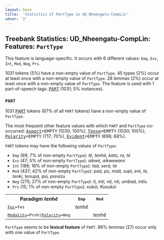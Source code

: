 ```yaml
---
layout: base
title:  'Statistics of PartType in UD_Nheengatu-CompLin'
udver: '2'
---
```


## Treebank Statistics: UD_Nheengatu-CompLin: Features: `PartType`

This feature is language-specific.
It occurs with 6 different values: `Emp`, `Exs`, `Int`, `Mod`, `Neg`, `Prs`.

1031 tokens (5%) have a non-empty value of `PartType`.
45 types (2%) occur at least once with a non-empty value of `PartType`.
28 lemmas (2%) occur at least once with a non-empty value of `PartType`.
The feature is used with 1 part-of-speech tags: <tt><a href="yrl_complin-pos-PART.html">PART</a></tt> (1031; 5% instances).

### `PART`

1031 <tt><a href="yrl_complin-pos-PART.html">PART</a></tt> tokens (67% of all `PART` tokens) have a non-empty value of `PartType`.

The most frequent other feature values with which `PART` and `PartType` co-occurred: <tt><a href="yrl_complin-feat-Aspect.html">Aspect</a></tt><tt>=EMPTY</tt> (1030; 100%), <tt><a href="yrl_complin-feat-Tense.html">Tense</a></tt><tt>=EMPTY</tt> (1030; 100%), <tt><a href="yrl_complin-feat-Polarity.html">Polarity</a></tt><tt>=EMPTY</tt> (717; 70%), <tt><a href="yrl_complin-feat-Evident.html">Evident</a></tt><tt>=EMPTY</tt> (698; 68%).

`PART` tokens may have the following values of `PartType`:

* `Emp` (69; 7% of non-empty `PartType`): <em>tẽ, tenhẽ, katú, ra, té</em>
* `Exs` (47; 5% of non-empty `PartType`): <em>aikwé, aikwewara</em>
* `Int` (188; 18% of non-empty `PartType`): <em>taá, será, ta</em>
* `Mod` (437; 42% of non-empty `PartType`): <em>paá, pu, maã, supí, eré, te, tenki, tenupá, ipú, presizu</em>
* `Neg` (275; 27% of non-empty `PartType`): <em>ti, intí, nẽ, nti, umbaá, intíu</em>
* `Prs` (15; 1% of non-empty `PartType`): <em>xukúi, Kusukúi</em>

<table>
  <tr><th>Paradigm <i>tenhẽ</i></th><th><tt>Emp</tt></th><th><tt>Mod</tt></th></tr>
  <tr><td><tt><tt><a href="yrl_complin-feat-Foc.html">Foc</a></tt><tt>=Yes</tt></tt></td><td><em>tenhẽ</em></td><td></td></tr>
  <tr><td><tt><tt><a href="yrl_complin-feat-Modality.html">Modality</a></tt><tt>=Proh</tt>|<tt><a href="yrl_complin-feat-Polarity.html">Polarity</a></tt><tt>=Neg</tt></tt></td><td></td><td><em>tenhẽ</em></td></tr>
</table>

`PartType` seems to be **lexical feature** of `PART`. 96% lemmas (27) occur only with one value of `PartType`.

